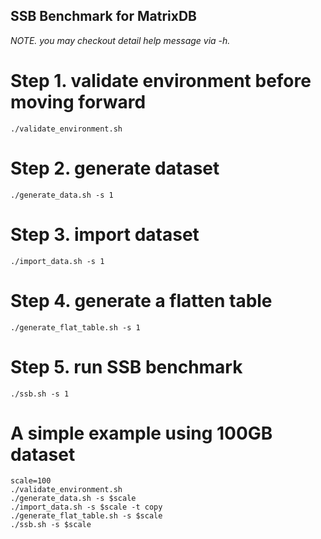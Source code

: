 SSB Benchmark for MatrixDB
---

*NOTE. you may checkout detail help message via -h.*

# Step 1. validate environment before moving forward

```
./validate_environment.sh
```

# Step 2. generate dataset

```
./generate_data.sh -s 1
```


# Step 3. import dataset 

```
./import_data.sh -s 1
```


# Step 4. generate a flatten table

```
./generate_flat_table.sh -s 1
```

# Step 5. run SSB benchmark

```
./ssb.sh -s 1
```

# A simple example using 100GB dataset
```
scale=100
./validate_environment.sh
./generate_data.sh -s $scale
./import_data.sh -s $scale -t copy
./generate_flat_table.sh -s $scale
./ssb.sh -s $scale

```
